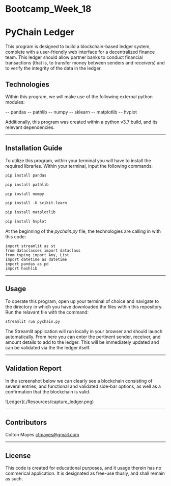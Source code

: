 # Bootcamp_Week_18

# PyChain Ledger

This program is designed to build a blockchain-based ledger system, complete with a user-friendly web interface for a decentralized finance team. This ledger should allow partner banks to conduct financial transactions (that is, to transfer money between senders and receivers) and to verify the integrity of the data in the ledger.

## Technologies

Within this program, we will make use of the following external python modules:

  -- pandas
  -- pathlib
  -- numpy
  -- sklearn
  -- matplotlib
  -- hvplot
  
  Additionally, this program was created within a python v3.7 build, and its relevant dependencies.

---

## Installation Guide

To utilize this program, within your terminal you will have to install the required libraries. Within your terminal, input the following commands:

```python
pip install pandas
```

```python
pip install pathlib
```

```python
pip install numpy
```

```python
pip install -U scikit-learn
```

```python
pip install matplotlib
```

```python
pip install hvplot
```

At the beginning of the *pychain.py* file, the technologies are calling in with this code:

```
import streamlit as st
from dataclasses import dataclass
from typing import Any, List
import datetime as datetime
import pandas as pd
import hashlib
```

---

## Usage

To operate this program, open up your terminal of choice and navigate to the directory in which you have downloaded the files within this repository. Run the relavant file with the command: 

```python
streamlit run pychain.py
```  

The Streamlit application will run locally in your browser and should launch automatically. From here you can enter the pertinent sender, receiver, and amount details to add to the ledger. This will be immediately updated and can be validated via the the ledger itself. 

---
## Validation Report

In the screenshot below we can clearly see a blockchain consisting of several entries, and functional and validated side-bar options, as well as a confirmation that the blockchain is valid.

!Ledger](./Resources/capture_ledger.png)


---

## Contributors

Colton Mayes ctmayes@gmail.com

---

## License

This code is created for educational purposes, and it usage therein has no commerical application. It is designated as free-use thusly, and shall remain as such.